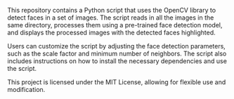This repository contains a Python script that uses the OpenCV library to detect faces in a set of images. The script reads in all the images in the same directory, processes them using a pre-trained face detection model, and displays the processed images with the detected faces highlighted.

Users can customize the script by adjusting the face detection parameters, such as the scale factor and minimum number of neighbors. The script also includes instructions on how to install the necessary dependencies and use the script.

This project is licensed under the MIT License, allowing for flexible use and modification.
